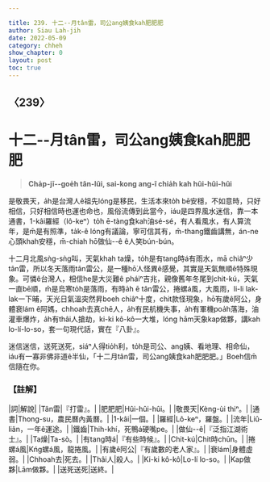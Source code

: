 ```yaml
---

title: 239. 十二--月tân雷，司公ang姨食kah肥肥肥
author: Siau Lah-jih
date: 2022-05-09
category: chheh
show_chapter: 0
layout: post
toc: true
---
```

  
## 〈239〉
# 十二--月tân雷，司公ang姨食kah肥肥肥
>**Cha̍p-jī--goe̍h tân-lûi, sai-kong ang-î chia̍h kah hûi-hûi-hûi**
 
是敬畏天，a̍h是台灣人ê祖先lóng是移民，生活本來to̍h bē安穩，不如意時，只好相信，只好相信時也運也命也，風俗流傳到此當今，iáu是四界風水迷信，靠一本通書，1-kâi羅經（lô-keⁿ）to̍h ē-tàng食kah油sé-sé，有人看風水，有人算流年，是m̄是有照準，ta̍k-ê lóng有議論，寧可信其有，m̄-thang鐵齒講無，án-ne心頭khah安穩，m̄-chiah hō͘做仙--ê ê人笑bún-bún。

十二月北風sǹg-sǹg叫，天氣khah ta燥，to̍h是有tang時á有雨水，mā chiâⁿ少tân雷，所以冬天落雨tân雷公，是一種hō͘人怪異ê感覺，其實是天氣無順ê特殊現象。可憐ê台灣人，相信he是大災難ê pháiⁿ吉兆，親像舊年冬尾到chit-kú，天氣一直bē順，m̄是烏寒to̍h是落雨，有時a̍h ē tân雷公，捲螺á風，大風雨，li-li lak-lak一下晡，天光日氣溫突然昇boeh chiâⁿ十度，chit款怪現象，hō͘有歲ê阿公，身體衰lám ê阿媽，chhoah去真chē人，a̍h有民航機失事，a̍h有軍機poa̍h落海，油灌車爆炸，a̍h有thâi人搶劫，ki-ki kô-kô一大堆，lóng hām天象kap做夥，講kah lo-lí-lo-so，套一句現代話，實在『八卦』。

迷信迷信，送死送死，siáⁿ人得tio̍h利，to̍h是司公、ang姨、看地理、相命仙，iáu有一寡非佛非道ê半仙，「十二月tân雷，司公ang姨食kah肥肥肥。」Boeh信m̄信隨在你。


### 【註解】

|詞|解說|
|Tân雷|『打雷』。|
|肥肥肥|Hûi-hûi-hûi。|
|敬畏天|Kèng-ùi thiⁿ。|
|通書|Thong-su，農民曆內黃曆。|
|1-kâi|一個。|
|羅經|Lô-keⁿ，羅盤。|
|流年|Liû-liân，一年ê運途。|
|鐵齒|Thih-khí，死鴨á硬嘴pe。|
|做仙--ê|『泛指江湖術士』。|
|Ta燥|Ta-sò。|
|有tang時á|『有些時候』。|
|Chit-kú|Chit時chūn。|
|捲螺á風|Kńg螺á風，龍捲風。|
|有歲ê阿公|『有歲數的老人家』。|
|衰lám|身體虛弱。|
|Chhoah去|死去。|
|Thâi人|殺人。|
|Ki-ki kô-kô|Lo-lí lo-so。|
|Kap做夥|Lām做夥。|
|送死送死|送終。|
